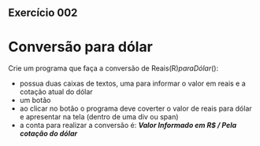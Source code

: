 ## Exercício 002
# Conversão para dólar
Crie um programa que faça a conversão de Reais(R$) para Dólar($):
- possua duas caixas de textos, uma para informar o valor em reais e a cotação atual do dólar
- um botão
- ao clicar no botão o programa deve coverter o valor de reais para dólar e apresentar na tela (dentro de uma div ou span)
- a conta para realizar a conversão é: ***Valor Informado em R$ / Pela cotação do dólar***
